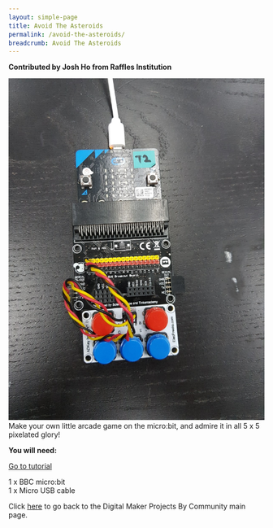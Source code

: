 ```yaml
---
layout: simple-page
title: Avoid The Asteroids
permalink: /avoid-the-asteroids/
breadcrumb: Avoid The Asteroids
---
```

**Contributed by Josh Ho from Raffles Institution**

![1](/images/in-schools/digital-maker/projects/fun-and-games/avoid-the-asteroids/avoid-the-asteroid.jpg)
Make your own little arcade game on the micro:bit, and admire it in all 5 x 5 pixelated glory!<br>

**You will need:**<br>

<a href="https://tinkercademy.com/tutorials/avoid-asteroids/" target="_blank">Go to tutorial</a><br>

1 x BBC micro:bit<br>
1 x Micro USB cable<br>

Click [here](/in-schools/digital-maker/projects/) to go back to the Digital Maker Projects By Community main page.
